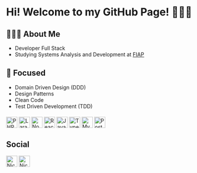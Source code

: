 # Hi! Welcome to my GitHub Page! 👨🏻‍💻

## 👨🏻‍💻 About Me
- Developer Full Stack
- Studying Systems Analysis and Development at [FIAP](https://www.fiap.com.br/)

## 🎯 Focused

- Domain Driven Design (DDD)
- Design Patterns
- Clean Code
- Test Driven Development (TDD)

<p style="margin-top: 20px;">
    <img src="https://devicons.github.io/devicon/devicon.git/icons/php/php-original.svg" alt="PHP"  width="30" height="30" />
    <img src="https://devicons.github.io/devicon/devicon.git/icons/laravel/laravel-plain-wordmark.svg" alt="Laravel" width="30" height="30"/>
    <img src="https://devicons.github.io/devicon/devicon.git/icons/nodejs/nodejs-original.svg" alt="NodeJS" width="30" height="30"/>
    <img src="https://devicons.github.io/devicon/devicon.git/icons/react/react-original-wordmark.svg" alt="React" width="30" height="30"/>
    <img src="https://devicons.github.io/devicon/devicon.git/icons/javascript/javascript-original.svg" alt="Javascript" width="30" height="30"/>
    <img src="https://devicons.github.io/devicon/devicon.git/icons/typescript/typescript-original.svg" alt="Typescript" width="30" height="30"/>
    <img src="https://devicons.github.io/devicon/devicon.git/icons/mysql/mysql-original.svg" alt="MySQL" width="30" height="30"/>
    <img src="https://devicons.github.io/devicon/devicon.git/icons/postgresql/postgresql-original.svg" alt="Postgresql" width="30" height="30"/>
</p>



## Social
<p>
    <a href="https://linkedin.com/in/nicolastanski" target="blank"><img align="center" src="https://devicons.github.io/devicon/devicon.git/icons/linkedin/linkedin-original.svg" alt="Nicolas Tanski" height="30" width="30" /></a>
    <a href="https://github.com/nicolastanski" target="blank"><img align="center" src="https://devicons.github.io/devicon/devicon.git/icons/github/github-original.svg" alt="Nicolas Tanski" height="30" width="30" /></a>
</p>